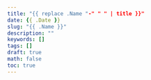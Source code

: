 ```yaml
---
title: "{{ replace .Name "-" " " | title }}"
date: {{ .Date }}
slug: "{{ .Name }}"
description: ""
keywords: []
tags: []
draft: true
math: false
toc: true
---
```


